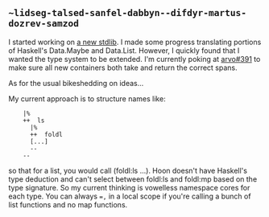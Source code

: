 ## `~lidseg-talsed-sanfel-dabbyn--difdyr-martus-dozrev-samzod`
I started working on [a new stdlib](https://github.com/eglaysher/arvo/blob/new-stdlib/lib/new-hoon.hoon). I made some progress translating portions of Haskell's Data.Maybe and Data.List. However, I quickly found that I wanted the type system to be extended. I'm currently poking at [arvo#391](https://github.com/urbit/arvo/issues/391) to make sure all new containers both take and return the correct spans.

As for the usual bikeshedding on ideas...

My current approach is to structure names like:

```
    |%
    ++  ls
      |%
      ++  foldl
      [...]
      --
    --
```

so that for a list, you would call (foldl:ls ...). Hoon doesn't have Haskell's type deduction and can't select between foldl:ls and foldl:mp based on the type signature. So my current thinking is vowelless namespace cores for each type. You can always `=,` in a local scope if you're calling a bunch of list functions and no map functions.
